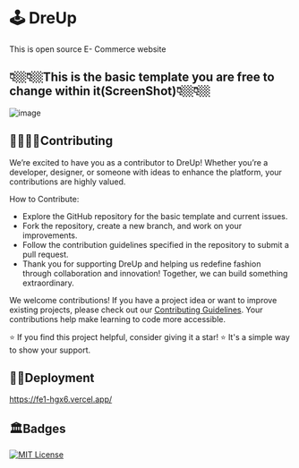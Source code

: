 # 🕹️ DreUp
This is open source E- Commerce website 
## 👇🏼👇🏼This is the basic template you are free to change within it(ScreenShot)👇🏼👇🏼

![image](https://github.com/user-attachments/assets/92a6ca56-0a5c-4c92-a3a1-4da6f10ca0d4)





## 🫱🏼‍🫲🏼Contributing

We’re excited to have you as a contributor to DreUp! Whether you’re a developer, designer, or someone with ideas to enhance the platform, your contributions are highly valued.

How to Contribute:

- Explore the GitHub repository for the basic template and current issues.
- Fork the repository, create a new branch, and work on your improvements.
- Follow the contribution guidelines specified in the repository to submit a pull request.
- Thank you for supporting DreUp and helping us redefine fashion through collaboration and innovation! Together, we can build something extraordinary.


We welcome contributions! If you have a project idea or want to improve existing projects, please check out our [Contributing Guidelines](.github/CONTRIBUTING.md). Your contributions help make learning to code more accessible.

⭐ If you find this project helpful, consider giving it a star! ⭐ It's a simple way to show your support.

## 🔗🔗Deployment
https://fe1-hgx6.vercel.app/ 

## 🏛️Badges

[![MIT License](https://img.shields.io/badge/License-MIT-green.svg)](https://choosealicense.com/licenses/mit/)



